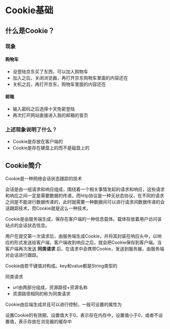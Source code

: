 # Cookie基础 

## 什么是Cookie？

### 现象

#### 购物车

- 没登陆京东买了东西，可以加入购物车
- 加入之后，关闭浏览器，再打开京东购物车里面的内容还在
- 关机之后，再打开京东，购物车里面的内容还在

#### 邮箱

* 输入密码之后选择十天免密登陆
* 再次打开网站直接进入我的邮箱的首页

### 上述现象说明了什么？

* Cookie是存放在客户端的
* Cookie是存在硬盘上的而不是磁盘上的

## Cookie简介

Cookie是一种网络会话状态跟踪的技术

会话是由一组请求和响应组成，围绕着一个相关事情发起的请求和响应，这些请求和响应之间一定是需要数据的传递，而http协议是一种无状态协议，在不同的请求之间是不能进行数据传递的，此时就需要一种数据间可以进行请求间数据传递的会话跟踪技术，而Cookie就是这么一种技术。

Cookie是由服务端生成，保存在客户端的一种信息载体。载体存放着用户访问该站点的会话状态信息。

用户在提交第一次请求后，由服务端生成Cookie，并将其封装在响应头中，以响应的形式发送给客户端，客户端收到响应之后，就会把Cookie保存到客户端。当客户端再次发送 **同类请求** 后，在请求中会携带Cookie，发送到服务器，由服务端对会话进行跟踪。

Cookie由若干键值对构成。key和value都是String类型的

同类请求

* url由两部分组成，资源路径+资源名称
* 资源路径相同的称为同类请求

Cookie由后端生成并且可以进行控制，一般可设置的属性为

设置Cookie的有效期，设置值大于0，表示存在内存中，设置值小于0，或者不设置值，表示存放在浏览器的缓存中